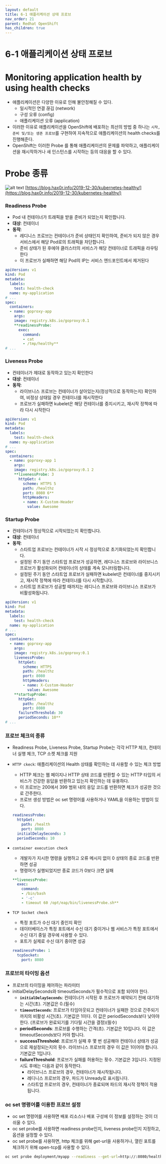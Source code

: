 ```yaml
---
layout: default
title: 6-1 애플리케이션 상태 프로브
nav_order: 21
parent: Redhat OpenShift
has_children: true
---
```

# 6-1 애플리케이션 상태 프로브

# Monitoring application health by using health checks

- 애플리케이션은 다양한 이유로 인해 불안정해질 수 있다.
    - 일시적인 연결 끊김 (network)
    - 구성 오류 (config)
    - 애플리케이션 오류 (application)
- 이러한 이유로 애플리케이션을 OpenShift에 배포하는 최선의 방법 중 하나는 `시작, 준비 및/또는 생존 프로브`를 구현하여 지속적으로 애플리케이션의 health checks를 진행해준다.
- OpenShift는 이러한 Probe 를 통해 애플리케이션의 문제를 파악하고, 애플리케이션을 재시작하거나 새 인스턴스를 시작하는 등의 대응을 할 수 있다.

# Probe 종류
![alt text](Untitled-14.png)
[https://blog.hax0r.info/2019-12-30/kubernetes-healthy/](https://blog.hax0r.info/2019-12-30/kubernetes-healthy/)

### Readiness Probe

- Pod 내 컨테이너가 트래픽을 받을 준비가 되었는지 확인합니다.
- **대상**: 컨테이너
- **동작**:
    - 레디니스 프로브는 컨테이너가 준비 상태인지 확인하여, 준비가 되지 않은 경우 서비스에서 해당 Pod로의 트래픽을 차단합니다.
    - 준비 상태가 된 후에야 클러스터의 서비스가 해당 컨테이너로 트래픽을 라우팅한다
    - 이 프로브가 실패하면 해당 Pod의 IP는 서비스 엔드포인트에서 제거된다

```yaml
apiVersion: v1
kind: Pod
metadata:
  labels:
    test: health-check
  name: my-application
# ...
spec:
  containers:
  - name: goproxy-app 
    args:
    image: registry.k8s.io/goproxy:0.1 
    **readinessProbe: 
      exec: 
        command: 
        - cat
        - /tmp/healthy**
# ...
```

### Liveness Probe

- 컨테이너가 제대로 동작하고 있는지 확인한다
- **대상**: 컨테이너
- **동작**:
    - 라이브니스 프로브는 컨테이너가 살아있는지(정상적으로 동작하는지) 확인하여, 비정상 상태일 경우 컨테이너를 재시작한다
    - 프로브가 실패하면 kubelet은 해당 컨테이너를 중지시키고, 재시작 정책에 따라 다시 시작한다

```yaml
apiVersion: v1
kind: Pod
metadata:
  labels:
    test: health-check
  name: my-application
# ...
spec:
  containers:
  - name: goproxy-app 1
    args:
    image: registry.k8s.io/goproxy:0.1 2
    **livenessProbe: 3
      httpGet: 4
        scheme: HTTPS 5
        path: /healthz
        port: 8080 6**
        httpHeaders:
        - name: X-Custom-Header
          value: Awesome
```

### Startup Probe

- 컨테이너가 정상적으로 시작되었는지 확인합니다.
- **대상**: 컨테이너
- **동작**:
    - 스타트업 프로브는 컨테이너가 시작 시 정상적으로 초기화되었는지 확인합니다.
    - 설정된 주기 동안 스타트업 프로브가 성공하면, 레디니스 프로브와 라이브니스 프로브가 활성화되어 컨테이너의 상태를 계속 모니터링합니다.
    - 설정된 주기 동안 스타트업 프로브가 실패하면 kubelet은 컨테이너를 중지시키고, 재시작 정책에 따라 컨테이너를 다시 시작합니다.
    - 스타트업 프로브가 성공할 때까지는 레디니스 프로브와 라이브니스 프로브가 비활성화됩니다.

```yaml
apiVersion: v1
kind: Pod
metadata:
  labels:
    test: health-check
  name: my-application
# ...
spec:
  containers:
  - name: goproxy-app 
    args:
    image: registry.k8s.io/goproxy:0.1 
    livenessProbe: 
      httpGet: 
        scheme: HTTPS 
        path: /healthz
        port: 8080 
        httpHeaders:
        - name: X-Custom-Header
          value: Awesome
    **startupProbe: 
      httpGet: 
        path: /healthz
        port: 8080 
      failureThreshold: 30 
      periodSeconds: 10** 
# ...
```

### 프로브 체크의 종류

- Readiness Probe, Liveness Probe, Startup Probe는 각각 HTTP 체크, 컨테이너 실행 체크, TCP 소켓 체크를 지원
- `HTTP ckeck`: 애플리케이션의 Health 상태를 확인하는 데 사용할 수 있는 체크 방법
    - HTTP 체크는 웹 페이지나 HTTP 상태 코드를 반환할 수 있는 HTTP 타입의 서비스가 건강한 응답을 반환하고 있는지 확인하는 데 유용하다.
    - 이 프로브는 200에서 399 범위 내의 응답 코드를 반환하면 체크가 성공한 것으로 간주한다.
    - 프로브 생성 방법은 oc set 명령어를 사용하거나 YAML을 이용하는 방법이 있다.
    
    ```yaml
    readinessProbe:
      httpGet:
        path: /health
        port: 8080
      initialDelaySeconds: 3
      periodSeconds: 10
    ```
    

- `container execution check`
    - 개발자가 지시한 명령을 실행하고 오류 메시지 없이 0 상태의 종료 코드를 반환하면 성공
    - 명령어가 실행되었지만 종료 코드가 0보다 크면 실패
    
    ```yaml
    **livenessProbe: 
      exec: 
        command: 
        - /bin/bash
        - '-c'
        - timeout 60 /opt/eap/bin/livenessProbe.sh**
    ```
    
- `TCP Socket check`
    - 특정 포트가 수신 대기 중인지 확인
    - 데이터베이스가 특정 포트에서 수신 대기 중이거나 웹 서비스가 특정 포트에서 수신 대기 중일 경우에 사용할 수 있다.
    - 포트가 실제로 수신 대기 중이면 성공
    
    ```yaml
    readinessProbe: 1
      tcpSocket:
        port: 8080
    ```
    

### 프로브의 타이밍 옵션

- 프로브의 타이밍을 제어하는 파라미터
- initialDelaySeconds와 timeoutSeconds가 필수적으로 포함 되어야 한다.
    - **`initialDelaySeconds`**: 컨테이너가 시작된 후 프로브가 예약되기 전에 대기하는 시간(초). 기본값은 0.(필수)
    - **`timeoutSeconds`**: 프로브가 타임아웃되고 컨테이너가 실패한 것으로 간주되기까지의 비활성 시간(초). 기본값은 1이다. 이 값은 periodSeconds보다 낮아야 한다. (프로브가 완료되기를 기다릴 시간을 결정)(필수)
    - **periodSeconds**: 프로브를 수행하는 간격(초). 기본값은 10입니다. 이 값은 timeoutSeconds보다 커야 합니다.
    - **successThreshold**: 프로브가 실패 후 몇 번 성공해야 컨테이너 상태가 성공으로 재설정되는지의 횟수. 라이브니스 프로브의 경우 이 값은 1이어야 합니다. 기본값은 1입니다.
    - **failureThreshold**: 프로브가 실패를 허용하는 횟수. 기본값은 3입니다. 지정된 시도 후에는 다음과 같이 동작한다.
        - 라이브니스 프로브의 경우, 컨테이너가 재시작됩니다.
        - 레디니스 프로브의 경우, 파드가 Unready로 표시됩니다.
        - 스타트업 프로브의 경우, 컨테이너가 종료되며 파드의 재시작 정책이 적용됩니다.
    

### oc set 명령어를 이용한 프로브 설정

- oc set 명령어를 사용하면 배포 리소스나 배포 구성에 이 정보를 설정하는 것이 더 쉬울 수 있다.
- oc set probe를 사용하면 readiness probe인지, liveness probe인지 지정하고, 옵션을 설정할 수 있다.
- oc set probe를 사용하면, http 체크를 위해 get-url을 사용하거나, 열린 포트를 체크하기 위해 open-tcp를 사용할 수 있다.

```bash
oc set probe deployment/myapp --readiness --get-url=http://:8080/health --initial-delay-seconds=5 --timeout-seconds=5
```